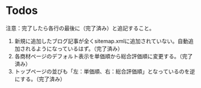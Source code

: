 # Todos
注意：完了したら各行の最後に（完了済み）と追記すること。
1. 新規に追加したブログ記事が全くsitemap.xmlに追加されていない。自動追加されるようになっているはず。（完了済み）
2. 各商材ページのデフォルト表示を単価順から総合評価順に変更する。（完了済み）
3. トップページの並びも「左：単価順、右：総合評価順」となっているのを逆にする。（完了済み）